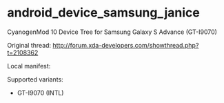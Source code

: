android_device_samsung_janice
=============================

CyanogenMod 10 Device Tree for Samsung Galaxy S Advance (GT-I9070)

Original thread: http://forum.xda-developers.com/showthread.php?t=2108362

Local manifest:

  <ADD ME>

Supported variants:
  - GT-I9070 (INTL)
